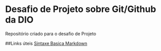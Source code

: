 # Desafio de Projeto sobre Git/Github da DIO
Repositório criado para o desafio de Projeto

##Links úteis
[Sintaxe Basica Markdown](https://www.markdownguide.org/basic-syntax/)
